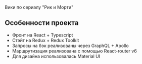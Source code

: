 Вики по сериалу "Рик и Морти"

## Особенности проекта
* Фронт на React + Typescript
* Стэйт на Redux + Redux Toolkit
* Запросы на бэк реализованы через GraphQL + Apollo
* Маршрутизация реализована с помощью React-router v6
* Для дизайна использовалась Material UI